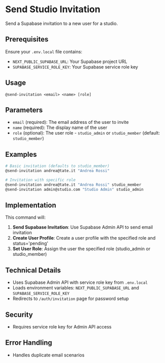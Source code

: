 # Send Studio Invitation

Send a Supabase invitation to a new user for a studio.

## Prerequisites

Ensure your `.env.local` file contains:
- `NEXT_PUBLIC_SUPABASE_URL`: Your Supabase project URL
- `SUPABASE_SERVICE_ROLE_KEY`: Your Supabase service role key

## Usage

```
@send-invitation <email> <name> [role]
```

## Parameters

- `email` (required): The email address of the user to invite
- `name` (required): The display name of the user
- `role` (optional): The user role - `studio_admin` or `studio_member` (default: `studio_member`)

## Examples

```bash
# Basic invitation (defaults to studio_member)
@send-invitation andrea@tate.it "Andrea Rossi"

# Invitation with specific role
@send-invitation andrea@tate.it "Andrea Rossi" studio_member
@send-invitation admin@studio.com "Studio Admin" studio_admin

```

## Implementation

This command will:

1. **Send Supabase Invitation**: Use Supabase Admin API to send email invitation
2. **Create User Profile**: Create a user profile with the specified role and status='pending'
3. **Set User Role**: Assign the user the specified role (studio_admin or studio_member)

## Technical Details

- Uses Supabase Admin API with service role key from `.env.local`
- Loads environment variables: `NEXT_PUBLIC_SUPABASE_URL` and `SUPABASE_SERVICE_ROLE_KEY`
- Redirects to `/auth/invitation` page for password setup

## Security

- Requires service role key for Admin API access

## Error Handling

- Handles duplicate email scenarios
